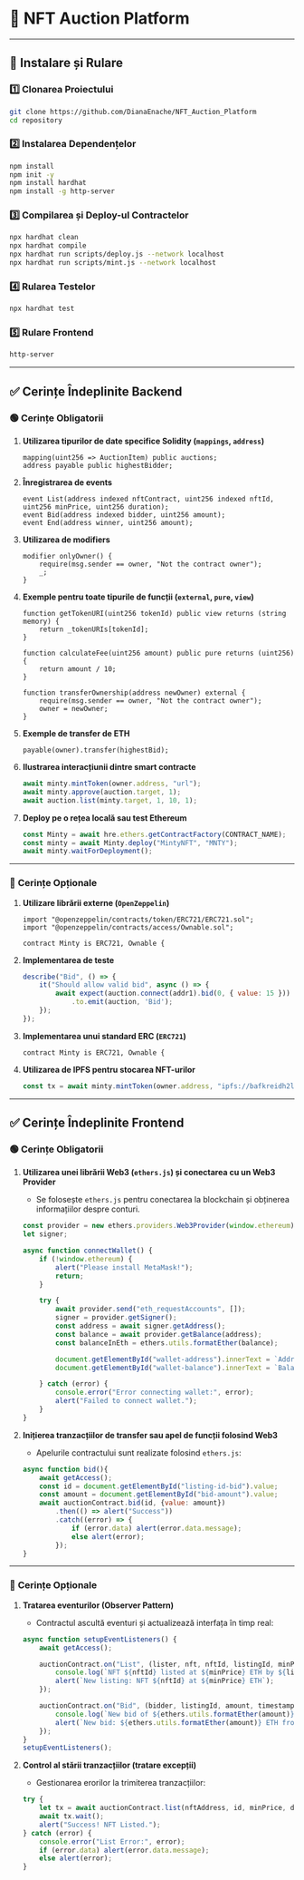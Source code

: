 # 🎯 NFT Auction Platform
---
## 🚀 Instalare și Rulare

### 1️⃣ **Clonarea Proiectului**
```bash
git clone https://github.com/DianaEnache/NFT_Auction_Platform
cd repository
```

### 2️⃣ **Instalarea Dependențelor**
```bash
npm install
npm init -y
npm install hardhat
npm install -g http-server
```

### 3️⃣ **Compilarea și Deploy-ul Contractelor**
```bash
npx hardhat clean
npx hardhat compile
npx hardhat run scripts/deploy.js --network localhost
npx hardhat run scripts/mint.js --network localhost
```

### 4️⃣ **Rularea Testelor**
```bash
npx hardhat test
```

### 5️⃣ **Rulare Frontend**
```bash
http-server
```
---
## ✅ Cerințe Îndeplinite Backend

### 🟢 **Cerințe Obligatorii**

1. **Utilizarea tipurilor de date specifice Solidity (`mappings`, `address`)**  
   ```solidity
   mapping(uint256 => AuctionItem) public auctions;
   address payable public highestBidder;
   ```

2. **Înregistrarea de events**  
   ```solidity
   event List(address indexed nftContract, uint256 indexed nftId, uint256 minPrice, uint256 duration);
   event Bid(address indexed bidder, uint256 amount);
   event End(address winner, uint256 amount);
   ```

3. **Utilizarea de modifiers**  
   ```solidity
   modifier onlyOwner() {
       require(msg.sender == owner, "Not the contract owner");
       _;
   }
   ```

4. **Exemple pentru toate tipurile de funcții (`external`, `pure`, `view`)**  
   ```solidity
   function getTokenURI(uint256 tokenId) public view returns (string memory) {
       return _tokenURIs[tokenId];
   }

   function calculateFee(uint256 amount) public pure returns (uint256) {
       return amount / 10; 
   }

   function transferOwnership(address newOwner) external {
       require(msg.sender == owner, "Not the contract owner");
       owner = newOwner;
   }
   ```

5. **Exemple de transfer de ETH**  
   ```solidity
   payable(owner).transfer(highestBid);
   ```

6. **Ilustrarea interacțiunii dintre smart contracte**  
   ```javascript
   await minty.mintToken(owner.address, "url");
   await minty.approve(auction.target, 1);
   await auction.list(minty.target, 1, 10, 1);
   ```

7. **Deploy pe o rețea locală sau test Ethereum**  
   ```javascript
   const Minty = await hre.ethers.getContractFactory(CONTRACT_NAME);
   const minty = await Minty.deploy("MintyNFT", "MNTY"); 
   await minty.waitForDeployment();
   ```

---

### 🔵 **Cerințe Opționale**

1. **Utilizare librării externe (`OpenZeppelin`)**  
   ```solidity
   import "@openzeppelin/contracts/token/ERC721/ERC721.sol";
   import "@openzeppelin/contracts/access/Ownable.sol";

   contract Minty is ERC721, Ownable {
   ```

2. **Implementarea de teste**  
   ```javascript
   describe("Bid", () => {
       it("Should allow valid bid", async () => {
           await expect(auction.connect(addr1).bid(0, { value: 15 }))
               .to.emit(auction, 'Bid');
       });
   });
   ```

3. **Implementarea unui standard ERC (`ERC721`)**  
   ```solidity
   contract Minty is ERC721, Ownable {
   ```

4. **Utilizarea de IPFS pentru stocarea NFT-urilor**  
   ```javascript
   const tx = await minty.mintToken(owner.address, "ipfs://bafkreidh2l3vzvpp5x3bgvgy4sdq7xt44b33rqacnnvgrxldbgvii4abgm");
   ```
---
## ✅ Cerințe Îndeplinite Frontend

### 🟢 **Cerințe Obligatorii**

1. **Utilizarea unei librării Web3 (`ethers.js`) și conectarea cu un Web3 Provider**  
   - Se folosește `ethers.js` pentru conectarea la blockchain și obținerea informațiilor despre conturi.
   ```javascript
   const provider = new ethers.providers.Web3Provider(window.ethereum);
   let signer;

   async function connectWallet() {
       if (!window.ethereum) {
           alert("Please install MetaMask!");
           return;
       }

       try {
           await provider.send("eth_requestAccounts", []);
           signer = provider.getSigner();
           const address = await signer.getAddress();
           const balance = await provider.getBalance(address);
           const balanceInEth = ethers.utils.formatEther(balance);

           document.getElementById("wallet-address").innerText = `Address: ${address}`;
           document.getElementById("wallet-balance").innerText = `Balance: ${balanceInEth} ETH`;

       } catch (error) {
           console.error("Error connecting wallet:", error);
           alert("Failed to connect wallet.");
       }
   }
   ```

2. **Inițierea tranzacțiilor de transfer sau apel de funcții folosind Web3**  
   - Apelurile contractului sunt realizate folosind `ethers.js`:
   ```javascript
   async function bid(){
       await getAccess();
       const id = document.getElementById("listing-id-bid").value;
       const amount = document.getElementById("bid-amount").value;
       await auctionContract.bid(id, {value: amount})
           .then(() => alert("Success"))
           .catch((error) => {
               if (error.data) alert(error.data.message);
               else alert(error);
           });
   }
   ```
---

### 🔵 **Cerințe Opționale**

1. **Tratarea eventurilor (Observer Pattern)**  
   - Contractul ascultă eventuri și actualizează interfața în timp real:
   ```javascript
   async function setupEventListeners() {
       await getAccess();

       auctionContract.on("List", (lister, nft, nftId, listingId, minPrice, endTime, timestamp) => {
           console.log(`NFT ${nftId} listed at ${minPrice} ETH by ${lister}`);
           alert(`New listing: NFT ${nftId} at ${minPrice} ETH`);
       });

       auctionContract.on("Bid", (bidder, listingId, amount, timestamp) => {
           console.log(`New bid of ${ethers.utils.formatEther(amount)} ETH from ${bidder} on listing ${listingId}`);
           alert(`New bid: ${ethers.utils.formatEther(amount)} ETH from ${bidder}`);
       });
   }
   setupEventListeners();
   ```

2. **Control al stării tranzacțiilor (tratare excepții)**  
   - Gestionarea erorilor la trimiterea tranzacțiilor:
   ```javascript
   try {
       let tx = await auctionContract.list(nftAddress, id, minPrice, duration);
       await tx.wait();
       alert("Success! NFT Listed.");
   } catch (error) {
       console.error("List Error:", error);
       if (error.data) alert(error.data.message);
       else alert(error);
   }
   ```

